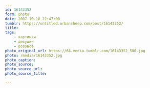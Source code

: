 ```yaml
---
id: 16143352
form: photo
date: 2007-10-18 22:47:00
tumblr: https://untitled.urbansheep.com/post/16143352/
title:
tags:
    - картинки
    - девушки
    - розовое
photo_original_url: https://64.media.tumblr.com/16143352_500.jpg
photo: /media/16143352.jpg
photo_caption: 
photo_source:
photo_source_url:
photo_source_title:

---
```


